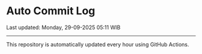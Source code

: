 # Auto Commit Log

Last updated: Monday, 29-09-2025 05:11 WIB

---

This repository is automatically updated every hour using GitHub Actions.
